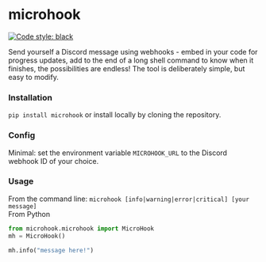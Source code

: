 # microhook
[![Code style: black](https://img.shields.io/badge/code%20style-black-000000.svg)](https://github.com/psf/black)

Send yourself a Discord message using webhooks - embed in your code for progress updates, add to the end of a long shell
command to know when it finishes,  the possibilities are endless! The tool is deliberately simple, but easy to modify.

### Installation
`pip install microhook`
or install locally by cloning the repository.

### Config
Minimal: set the environment variable `MICROHOOK_URL` to the Discord webhook ID of your
choice.

### Usage
From the command line: `microhook [info|warning|error|critical] [your message]`  
From Python
```python
from microhook.microhook import MicroHook
mh = MicroHook()

mh.info("message here!")
```

